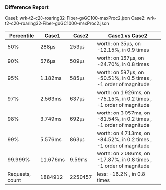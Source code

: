 ### Difference Report
Case1: wrk-t2-c20-roaring32-Fiber-goGC100-maxProc2.json
Case2: wrk-t2-c20-roaring32-Fiber-goGC1000-maxProc2.json

|Percentile|Case1|Case2|Case1 vs Case2|
|---|---|---|---|
|50%|288µs|253µs|worth: on 35µs, on -12.15%, in 0.9 times |
|90%|676µs|509µs|worth: on 167µs, on -24.70%, in 0.8 times |
|95%|1.182ms|585µs|worth: on 597µs, on -50.51%, in 0.5 times , -1 order of magnitude|
|97%|2.563ms|637µs|worth: on 1.926ms, on -75.15%, in 0.2 times , -1 order of magnitude|
|98%|3.749ms|692µs|worth: on 3.057ms, on -81.54%, in 0.2 times , -1 order of magnitude|
|99%|5.576ms|863µs|worth: on 4.713ms, on -84.52%, in 0.2 times , -1 order of magnitude|
|99.999%|11.676ms|9.59ms|worth: on 2.086ms, on -17.87%, in 0.8 times , -1 order of magnitude|
|Requests, count|1884912|2250457|less: -16.2% , in 0.8 times |
